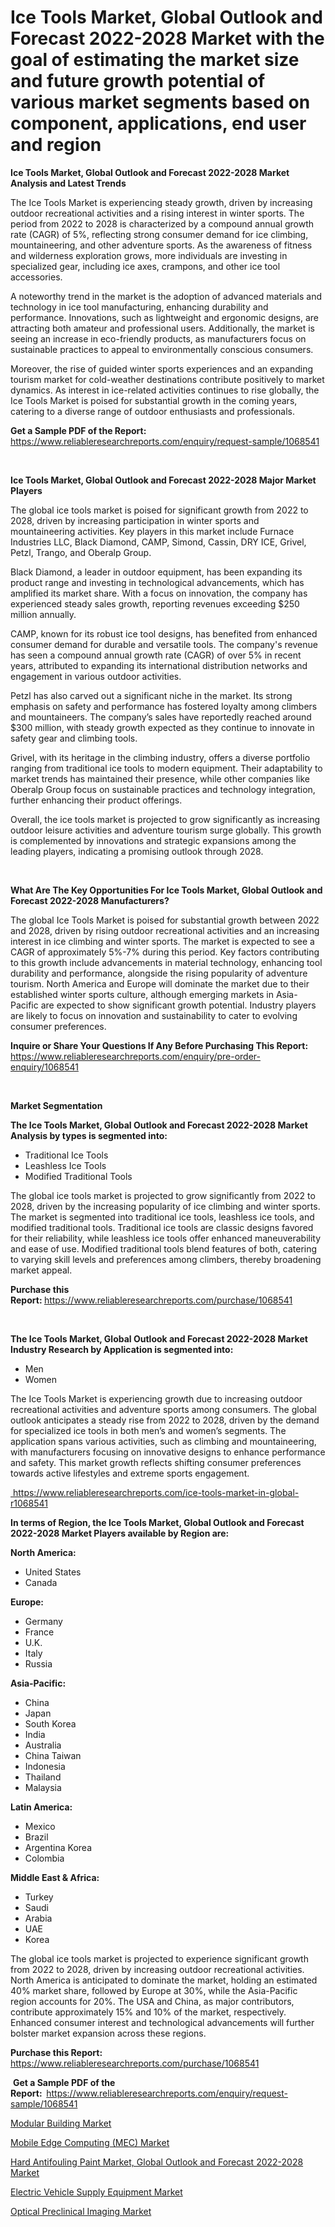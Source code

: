 <p><h1>Ice Tools Market, Global Outlook and Forecast 2022-2028 Market with the goal of estimating the market size and future growth potential of various market segments based on component, applications, end user and region</h1></p><p><strong>Ice Tools Market, Global Outlook and Forecast 2022-2028 Market Analysis and Latest Trends</strong></p>
<p><p>The Ice Tools Market is experiencing steady growth, driven by increasing outdoor recreational activities and a rising interest in winter sports. The period from 2022 to 2028 is characterized by a compound annual growth rate (CAGR) of 5%, reflecting strong consumer demand for ice climbing, mountaineering, and other adventure sports. As the awareness of fitness and wilderness exploration grows, more individuals are investing in specialized gear, including ice axes, crampons, and other ice tool accessories.</p><p>A noteworthy trend in the market is the adoption of advanced materials and technology in ice tool manufacturing, enhancing durability and performance. Innovations, such as lightweight and ergonomic designs, are attracting both amateur and professional users. Additionally, the market is seeing an increase in eco-friendly products, as manufacturers focus on sustainable practices to appeal to environmentally conscious consumers.</p><p>Moreover, the rise of guided winter sports experiences and an expanding tourism market for cold-weather destinations contribute positively to market dynamics. As interest in ice-related activities continues to rise globally, the Ice Tools Market is poised for substantial growth in the coming years, catering to a diverse range of outdoor enthusiasts and professionals.</p></p>
<p><strong>Get a Sample PDF of the Report:&nbsp;</strong> <a href="https://www.reliableresearchreports.com/enquiry/request-sample/1068541">https://www.reliableresearchreports.com/enquiry/request-sample/1068541</a></p>
<p>&nbsp;</p>
<p><strong>Ice Tools Market, Global Outlook and Forecast 2022-2028 Major Market Players</strong></p>
<p><p>The global ice tools market is poised for significant growth from 2022 to 2028, driven by increasing participation in winter sports and mountaineering activities. Key players in this market include Furnace Industries LLC, Black Diamond, CAMP, Simond, Cassin, DRY ICE, Grivel, Petzl, Trango, and Oberalp Group.</p><p>Black Diamond, a leader in outdoor equipment, has been expanding its product range and investing in technological advancements, which has amplified its market share. With a focus on innovation, the company has experienced steady sales growth, reporting revenues exceeding $250 million annually. </p><p>CAMP, known for its robust ice tool designs, has benefited from enhanced consumer demand for durable and versatile tools. The company's revenue has seen a compound annual growth rate (CAGR) of over 5% in recent years, attributed to expanding its international distribution networks and engagement in various outdoor activities.</p><p>Petzl has also carved out a significant niche in the market. Its strong emphasis on safety and performance has fostered loyalty among climbers and mountaineers. The company’s sales have reportedly reached around $300 million, with steady growth expected as they continue to innovate in safety gear and climbing tools.</p><p>Grivel, with its heritage in the climbing industry, offers a diverse portfolio ranging from traditional ice tools to modern equipment. Their adaptability to market trends has maintained their presence, while other companies like Oberalp Group focus on sustainable practices and technology integration, further enhancing their product offerings.</p><p>Overall, the ice tools market is projected to grow significantly as increasing outdoor leisure activities and adventure tourism surge globally. This growth is complemented by innovations and strategic expansions among the leading players, indicating a promising outlook through 2028.</p></p>
<p>&nbsp;</p>
<p><strong>What Are The Key Opportunities For Ice Tools Market, Global Outlook and Forecast 2022-2028 Manufacturers?</strong></p>
<p><p>The global Ice Tools Market is poised for substantial growth between 2022 and 2028, driven by rising outdoor recreational activities and an increasing interest in ice climbing and winter sports. The market is expected to see a CAGR of approximately 5%-7% during this period. Key factors contributing to this growth include advancements in material technology, enhancing tool durability and performance, alongside the rising popularity of adventure tourism. North America and Europe will dominate the market due to their established winter sports culture, although emerging markets in Asia-Pacific are expected to show significant growth potential. Industry players are likely to focus on innovation and sustainability to cater to evolving consumer preferences.</p></p>
<p><strong>Inquire or Share Your Questions If Any Before Purchasing This Report:</strong> <a href="https://www.reliableresearchreports.com/enquiry/pre-order-enquiry/1068541">https://www.reliableresearchreports.com/enquiry/pre-order-enquiry/1068541</a></p>
<p>&nbsp;</p>
<p><strong>Market Segmentation</strong></p>
<p><strong>The Ice Tools Market, Global Outlook and Forecast 2022-2028 Market Analysis by types is segmented into:</strong></p>
<p><ul><li>Traditional Ice Tools</li><li>Leashless Ice Tools</li><li>Modified Traditional Tools</li></ul></p>
<p><p>The global ice tools market is projected to grow significantly from 2022 to 2028, driven by the increasing popularity of ice climbing and winter sports. The market is segmented into traditional ice tools, leashless ice tools, and modified traditional tools. Traditional ice tools are classic designs favored for their reliability, while leashless ice tools offer enhanced maneuverability and ease of use. Modified traditional tools blend features of both, catering to varying skill levels and preferences among climbers, thereby broadening market appeal.</p></p>
<p><strong>Purchase this Report:&nbsp;</strong><a href="https://www.reliableresearchreports.com/purchase/1068541">https://www.reliableresearchreports.com/purchase/1068541</a></p>
<p>&nbsp;</p>
<p><strong>The Ice Tools Market, Global Outlook and Forecast 2022-2028 Market Industry Research by Application is segmented into:</strong></p>
<p><ul><li>Men</li><li>Women</li></ul></p>
<p><p>The Ice Tools Market is experiencing growth due to increasing outdoor recreational activities and adventure sports among consumers. The global outlook anticipates a steady rise from 2022 to 2028, driven by the demand for specialized ice tools in both men’s and women’s segments. The application spans various activities, such as climbing and mountaineering, with manufacturers focusing on innovative designs to enhance performance and safety. This market growth reflects shifting consumer preferences towards active lifestyles and extreme sports engagement.</p></p>
<p><a href="https://www.reliableresearchreports.com/ice-tools-market-in-global-r1068541">&nbsp;https://www.reliableresearchreports.com/ice-tools-market-in-global-r1068541</a></p>
<p><strong>In terms of Region, the Ice Tools Market, Global Outlook and Forecast 2022-2028 Market Players available by Region are:</strong></p>
<p>
    <p> <strong> North America: </strong>
        <ul>
            <li>United States</li>
            <li>Canada</li>
        </ul>
        </p> 
    <p> <strong> Europe: </strong>
        <ul>
            <li>Germany</li>
            <li>France</li>
            <li>U.K.</li>
            <li>Italy</li>
            <li>Russia</li>
        </ul>
        </p> 
    <p> <strong> Asia-Pacific: </strong>
        <ul>
            <li>China</li>
            <li>Japan</li>
            <li>South Korea</li>
            <li>India</li>
            <li>Australia</li>
            <li>China Taiwan</li>
            <li>Indonesia</li>
            <li>Thailand</li>
            <li>Malaysia</li>
        </ul>
        </p> 
    <p> <strong> Latin America: </strong>
        <ul>
            <li>Mexico</li>
            <li>Brazil</li>
            <li>Argentina Korea</li>
            <li>Colombia</li>
        </ul>
        </p> 
    <p> <strong> Middle East & Africa: </strong>
        <ul>
            <li>Turkey</li>
            <li>Saudi</li>
            <li>Arabia</li>
            <li>UAE</li>
            <li>Korea</li>
        </ul>
    </p>
    </p>
<p><p>The global ice tools market is projected to experience significant growth from 2022 to 2028, driven by increasing outdoor recreational activities. North America is anticipated to dominate the market, holding an estimated 40% market share, followed by Europe at 30%, while the Asia-Pacific region accounts for 20%. The USA and China, as major contributors, contribute approximately 15% and 10% of the market, respectively. Enhanced consumer interest and technological advancements will further bolster market expansion across these regions.</p></p>
<p><strong>Purchase this Report: </strong><a href="https://www.reliableresearchreports.com/purchase/1068541">https://www.reliableresearchreports.com/purchase/1068541</a></p>
<p>&nbsp;<strong>Get a Sample PDF of the Report:&nbsp;&nbsp;</strong><a href="https://www.reliableresearchreports.com/enquiry/request-sample/1068541">https://www.reliableresearchreports.com/enquiry/request-sample/1068541</a></p>
<p><strong></strong></p>
<p><p><a href="https://medium.com/@danielwardb654/the-global-modular-building-market-is-at-the-forefront-of-innovation-driving-rapid-industry-5d545c771edc">Modular Building Market</a></p><p><a href="https://www.linkedin.com/pulse/global-mobile-edge-computing-mec-market-analysis-trends-forecasts-f5qoe?trackingId=TXRvjFs%2BS4aBAR8d3l3zjg%3D%3D">Mobile Edge Computing (MEC) Market</a></p><p><a href="https://github.com/NargisHussain75/Market-Research-Report-List-1/blob/main/hard-antifouling-paint-market-global-outlook-and-forecast-2022-2028-market.md">Hard Antifouling Paint Market, Global Outlook and Forecast 2022-2028 Market</a></p><p><a href="https://medium.com/@shubham99912151/in-the-electric-vehicle-supply-equipment-market-the-main-focus-is-on-keeping-costs-low-and-a45c7a59e767">Electric Vehicle Supply Equipment Market</a></p><p><a href="https://www.linkedin.com/pulse/global-optical-preclinical-imaging-market-focus-application-kitbe?trackingId=spGsFdwfQTa%2FwQ1I7fT7Ow%3D%3D">Optical Preclinical Imaging Market</a></p></p>